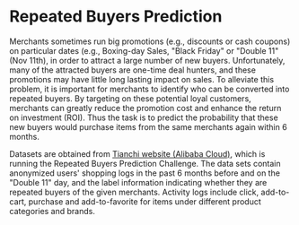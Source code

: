# Repeated Buyers Prediction

Merchants sometimes run big promotions (e.g., discounts or cash coupons) on particular dates (e.g., Boxing-day Sales, "Black Friday" or "Double 11" (Nov 11th), in order to attract a large number of new buyers. Unfortunately, many of the attracted buyers are one-time deal hunters, and these promotions may have little long lasting impact on sales. To alleviate this problem, it is important for merchants to identify who can be converted into repeated buyers. By targeting on these potential loyal customers, merchants can greatly reduce the promotion cost and enhance the return on investment (ROI). Thus the task is to predict the probability that these new buyers would purchase items from the same merchants again within 6 months.

Datasets are obtained from  [Tianchi website (Alibaba Cloud)](https://tianchi.aliyun.com/competition/introduction.htm?raceId=231576), which is running the Repeated Buyers Prediction Challenge. The data sets contain anonymized users' shopping logs in the past 6 months before and on the "Double 11" day, and the label information indicating whether they are repeated buyers of the given merchants. Activity logs include click, add-to-cart, purchase and add-to-favorite for items under different product categories and brands.
